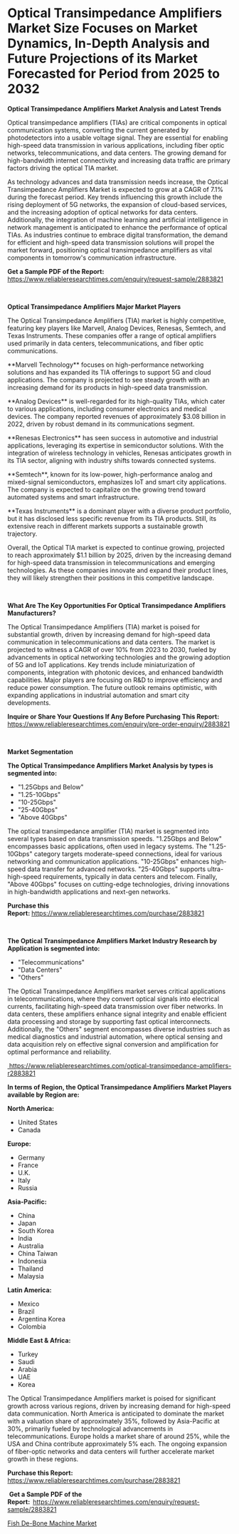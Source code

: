 <p><h1>Optical Transimpedance Amplifiers Market Size Focuses on Market Dynamics, In-Depth Analysis and Future Projections of its Market Forecasted for Period from 2025 to 2032</h1></p><p><strong>Optical Transimpedance Amplifiers Market Analysis and Latest Trends</strong></p>
<p><p>Optical transimpedance amplifiers (TIAs) are critical components in optical communication systems, converting the current generated by photodetectors into a usable voltage signal. They are essential for enabling high-speed data transmission in various applications, including fiber optic networks, telecommunications, and data centers. The growing demand for high-bandwidth internet connectivity and increasing data traffic are primary factors driving the optical TIA market.</p><p>As technology advances and data transmission needs increase, the Optical Transimpedance Amplifiers Market is expected to grow at a CAGR of 7.1% during the forecast period. Key trends influencing this growth include the rising deployment of 5G networks, the expansion of cloud-based services, and the increasing adoption of optical networks for data centers. Additionally, the integration of machine learning and artificial intelligence in network management is anticipated to enhance the performance of optical TIAs. As industries continue to embrace digital transformation, the demand for efficient and high-speed data transmission solutions will propel the market forward, positioning optical transimpedance amplifiers as vital components in tomorrow's communication infrastructure.</p></p>
<p><strong>Get a Sample PDF of the Report:&nbsp;</strong> <a href="https://www.reliableresearchtimes.com/enquiry/request-sample/2883821?utm_campaign=3227&utm_medium=2&utm_source=Github&utm_content=ia&utm_term=13032025&utm_id=optical-transimpedance-amplifiers">https://www.reliableresearchtimes.com/enquiry/request-sample/2883821</a></p>
<p>&nbsp;</p>
<p><strong>Optical Transimpedance Amplifiers Major Market Players</strong></p>
<p><p>The Optical Transimpedance Amplifiers (TIA) market is highly competitive, featuring key players like Marvell, Analog Devices, Renesas, Semtech, and Texas Instruments. These companies offer a range of optical amplifiers used primarily in data centers, telecommunications, and fiber optic communications.</p><p>**Marvell Technology** focuses on high-performance networking solutions and has expanded its TIA offerings to support 5G and cloud applications. The company is projected to see steady growth with an increasing demand for its products in high-speed data transmission.</p><p>**Analog Devices** is well-regarded for its high-quality TIAs, which cater to various applications, including consumer electronics and medical devices. The company reported revenues of approximately $3.08 billion in 2022, driven by robust demand in its communications segment.</p><p>**Renesas Electronics** has seen success in automotive and industrial applications, leveraging its expertise in semiconductor solutions. With the integration of wireless technology in vehicles, Renesas anticipates growth in its TIA sector, aligning with industry shifts towards connected systems.</p><p>**Semtech**, known for its low-power, high-performance analog and mixed-signal semiconductors, emphasizes IoT and smart city applications. The company is expected to capitalize on the growing trend toward automated systems and smart infrastructure.</p><p>**Texas Instruments** is a dominant player with a diverse product portfolio, but it has disclosed less specific revenue from its TIA products. Still, its extensive reach in different markets supports a sustainable growth trajectory.</p><p>Overall, the Optical TIA market is expected to continue growing, projected to reach approximately $1.1 billion by 2025, driven by the increasing demand for high-speed data transmission in telecommunications and emerging technologies. As these companies innovate and expand their product lines, they will likely strengthen their positions in this competitive landscape.</p></p>
<p>&nbsp;</p>
<p><strong>What Are The Key Opportunities For Optical Transimpedance Amplifiers Manufacturers?</strong></p>
<p><p>The Optical Transimpedance Amplifiers (TIA) market is poised for substantial growth, driven by increasing demand for high-speed data communication in telecommunications and data centers. The market is projected to witness a CAGR of over 10% from 2023 to 2030, fueled by advancements in optical networking technologies and the growing adoption of 5G and IoT applications. Key trends include miniaturization of components, integration with photonic devices, and enhanced bandwidth capabilities. Major players are focusing on R&D to improve efficiency and reduce power consumption. The future outlook remains optimistic, with expanding applications in industrial automation and smart city developments.</p></p>
<p><strong>Inquire or Share Your Questions If Any Before Purchasing This Report:</strong> <a href="https://www.reliableresearchtimes.com/enquiry/pre-order-enquiry/2883821?utm_campaign=3227&utm_medium=2&utm_source=Github&utm_content=ia&utm_term=13032025&utm_id=optical-transimpedance-amplifiers">https://www.reliableresearchtimes.com/enquiry/pre-order-enquiry/2883821</a></p>
<p>&nbsp;</p>
<p><strong>Market Segmentation</strong></p>
<p><strong>The Optical Transimpedance Amplifiers Market Analysis by types is segmented into:</strong></p>
<p><ul><li>"1.25Gbps and Below"</li><li>"1.25-10Gbps"</li><li>"10-25Gbps"</li><li>"25-40Gbps"</li><li>"Above 40Gbps"</li></ul></p>
<p><p>The optical transimpedance amplifier (TIA) market is segmented into several types based on data transmission speeds. "1.25Gbps and Below" encompasses basic applications, often used in legacy systems. The "1.25-10Gbps" category targets moderate-speed connections, ideal for various networking and communication applications. "10-25Gbps" enhances high-speed data transfer for advanced networks. "25-40Gbps" supports ultra-high-speed requirements, typically in data centers and telecom. Finally, "Above 40Gbps" focuses on cutting-edge technologies, driving innovations in high-bandwidth applications and next-gen networks.</p></p>
<p><strong>Purchase this Report:&nbsp;</strong><a href="https://www.reliableresearchtimes.com/purchase/2883821?utm_campaign=3227&utm_medium=2&utm_source=Github&utm_content=ia&utm_term=13032025&utm_id=optical-transimpedance-amplifiers">https://www.reliableresearchtimes.com/purchase/2883821</a></p>
<p>&nbsp;</p>
<p><strong>The Optical Transimpedance Amplifiers Market Industry Research by Application is segmented into:</strong></p>
<p><ul><li>"Telecommunications"</li><li>"Data Centers"</li><li>"Others"</li></ul></p>
<p><p>The Optical Transimpedance Amplifiers market serves critical applications in telecommunications, where they convert optical signals into electrical currents, facilitating high-speed data transmission over fiber networks. In data centers, these amplifiers enhance signal integrity and enable efficient data processing and storage by supporting fast optical interconnects. Additionally, the "Others" segment encompasses diverse industries such as medical diagnostics and industrial automation, where optical sensing and data acquisition rely on effective signal conversion and amplification for optimal performance and reliability.</p></p>
<p><a href="https://www.reliableresearchtimes.com/optical-transimpedance-amplifiers-r2883821?utm_campaign=3227&utm_medium=2&utm_source=Github&utm_content=ia&utm_term=13032025&utm_id=optical-transimpedance-amplifiers">&nbsp;https://www.reliableresearchtimes.com/optical-transimpedance-amplifiers-r2883821</a></p>
<p><strong>In terms of Region, the Optical Transimpedance Amplifiers Market Players available by Region are:</strong></p>
<p>
    <p> <strong> North America: </strong>
        <ul>
            <li>United States</li>
            <li>Canada</li>
        </ul>
        </p> 
    <p> <strong> Europe: </strong>
        <ul>
            <li>Germany</li>
            <li>France</li>
            <li>U.K.</li>
            <li>Italy</li>
            <li>Russia</li>
        </ul>
        </p> 
    <p> <strong> Asia-Pacific: </strong>
        <ul>
            <li>China</li>
            <li>Japan</li>
            <li>South Korea</li>
            <li>India</li>
            <li>Australia</li>
            <li>China Taiwan</li>
            <li>Indonesia</li>
            <li>Thailand</li>
            <li>Malaysia</li>
        </ul>
        </p> 
    <p> <strong> Latin America: </strong>
        <ul>
            <li>Mexico</li>
            <li>Brazil</li>
            <li>Argentina Korea</li>
            <li>Colombia</li>
        </ul>
        </p> 
    <p> <strong> Middle East & Africa: </strong>
        <ul>
            <li>Turkey</li>
            <li>Saudi</li>
            <li>Arabia</li>
            <li>UAE</li>
            <li>Korea</li>
        </ul>
    </p>
    </p>
<p><p>The Optical Transimpedance Amplifiers market is poised for significant growth across various regions, driven by increasing demand for high-speed data communication. North America is anticipated to dominate the market with a valuation share of approximately 35%, followed by Asia-Pacific at 30%, primarily fueled by technological advancements in telecommunications. Europe holds a market share of around 25%, while the USA and China contribute approximately 5% each. The ongoing expansion of fiber-optic networks and data centers will further accelerate market growth in these regions.</p></p>
<p><strong>Purchase this Report: </strong><a href="https://www.reliableresearchtimes.com/purchase/2883821?utm_campaign=3227&utm_medium=2&utm_source=Github&utm_content=ia&utm_term=13032025&utm_id=optical-transimpedance-amplifiers">https://www.reliableresearchtimes.com/purchase/2883821</a></p>
<p>&nbsp;<strong>Get a Sample PDF of the Report:&nbsp;&nbsp;</strong><a href="https://www.reliableresearchtimes.com/enquiry/request-sample/2883821?utm_campaign=3227&utm_medium=2&utm_source=Github&utm_content=ia&utm_term=13032025&utm_id=optical-transimpedance-amplifiers">https://www.reliableresearchtimes.com/enquiry/request-sample/2883821</a></p>
<p><strong></strong></p>
<p><p><a href="https://github.com/awalinfucci/Market-Research-Report-List-1/blob/main/fish-de-bone-machine-market.md?utm_campaign=3227&utm_medium=2&utm_source=Github&utm_content=ia&utm_term=13032025&utm_id=optical-transimpedance-amplifiers">Fish De-Bone Machine Market</a></p></p>